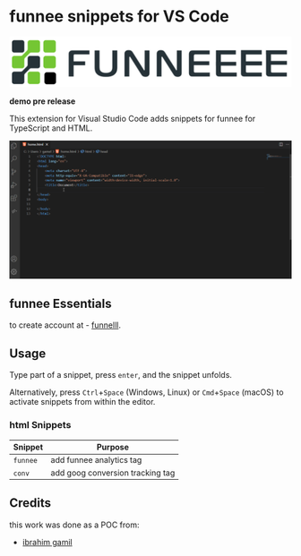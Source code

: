 # funnee snippets for VS Code

![Use Extension](images/funne_logo.png)

**demo pre release**

This extension for Visual Studio Code adds snippets for funnee for TypeScript and HTML.

![Use Extension](images/funne.gif)

## funnee Essentials

to create account at - [funnelll](https://www.funnelll.com).

## Usage

Type part of a snippet, press `enter`, and the snippet unfolds.

Alternatively, press `Ctrl`+`Space` (Windows, Linux) or `Cmd`+`Space` (macOS) to activate snippets from within the editor.

### html Snippets

| Snippet  | Purpose                          |
| -------- | -------------------------------- |
| `funnee` | add funnee analytics tag         |
| `conv`   | add goog conversion tracking tag |

## Credits

this work was done as a POC from:

- [ibrahim gamil](https://www.linkedin.com/in/ibrahim-gamil-427a5010b/)

